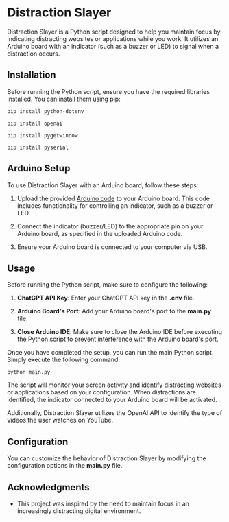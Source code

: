 Distraction Slayer
==================

Distraction Slayer is a Python script designed to help you maintain focus by indicating distracting websites or applications while you work. It utilizes an Arduino board with an indicator (such as a buzzer or LED) to signal when a distraction occurs.

Installation
------------

Before running the Python script, ensure you have the required libraries installed. You can install them using pip:

`pip install python-dotenv`

`pip install openai`

`pip install pygetwindow`

`pip install pyserial`

Arduino Setup
-------------

To use Distraction Slayer with an Arduino board, follow these steps:

1.  Upload the provided [Arduino code](https://github.com/NotYasiru/distraction-slayer/blob/main/distraction_slayer_arduino/distraction_slayer_arduino.ino) to your Arduino board. This code includes functionality for controlling an indicator, such as a buzzer or LED.
    
2.  Connect the indicator (buzzer/LED) to the appropriate pin on your Arduino board, as specified in the uploaded Arduino code.
    
3.  Ensure your Arduino board is connected to your computer via USB.
    

Usage
-----

Before running the Python script, make sure to configure the following:

1.  **ChatGPT API Key**: Enter your ChatGPT API key in the **.env** file.
    
2.  **Arduino Board's Port**: Add your Arduino board's port to the **main.py** file.
    
3.  **Close Arduino IDE**: Make sure to close the Arduino IDE before executing the Python script to prevent interference with the Arduino board's port.
    

Once you have completed the setup, you can run the main Python script. Simply execute the following command:

`python main.py`

The script will monitor your screen activity and identify distracting websites or applications based on your configuration. When distractions are identified, the indicator connected to your Arduino board will be activated.

Additionally, Distraction Slayer utilizes the OpenAI API to identify the type of videos the user watches on YouTube.

Configuration
-------------

You can customize the behavior of Distraction Slayer by modifying the configuration options in the **main.py** file.


Acknowledgments
---------------

*   This project was inspired by the need to maintain focus in an increasingly distracting digital environment.
